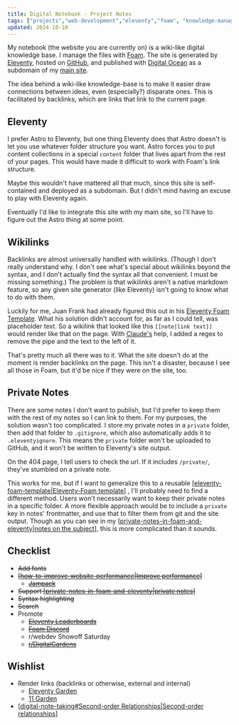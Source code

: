 ```yaml
---
title: Digital Notebook - Project Notes
tags: ["projects","web-development","eleventy","foam", "knowledge-management"]
updated: 2024-10-10
---
```


My notebook (the website you are currently on) is a wiki-like digital knowledge base. I manage the files with [Foam](https://foambubble.github.io). The site is generated by [Eleventy](https://www.11ty.dev/), hosted on [GitHub](https://github.com/seldstein/notebook/tree/main), and published with [Digital Ocean](https://www.digitalocean.com) as a subdomain of my [main site](https://samfeldstein.xyz).

The idea behind a wiki-like knowledge-base is to make it easier draw connections between ideas, even (especially?) disparate ones. This is facilitated by backlinks, which are links that link to the current page.

## Eleventy

I prefer Astro to Eleventy, but one thing Eleventy does that Astro doesn't is let you use whatever folder structure you want. Astro forces you to put content collections in a special `content` folder that lives apart from the rest of your pages. This would have made it difficult to work with Foam's link structure.

Maybe this wouldn't have mattered all that much, since this site is self-contained and deployed as a subdomain. But I didn't mind having an excuse to play with Eleventy again.

Eventually I'd like to integrate this site with my main site, so I'll have to figure out the Astro thing at some point.

## Wikilinks

Backlinks are almost universally handled with wikilinks. (Though I don't really understand why. I don't see what's special about wikilinks beyond the syntax, and I don't actually find the syntax all that convenient. I must be missing something.) The problem is that wikilinks aren't a native markdown feature, so any given site generator (like Eleventy) isn't going to know what to do with them.

Luckily for me, Juan Frank had already figured this out in his [Eleventy Foam Template](https://github.com/juanfrank77/foam-eleventy-template). What his solution didn't account for, as far as I could tell, was placeholder text. So a wikilink that looked like this `[[note|link text]]` would render like that on the page. With [Claude's](https://claude.ai) help, I added a regex to remove the pipe and the text to the left of it.

That's pretty much all there was to it. What the site doesn't do at the moment is render backlinks on the page. This isn't a disaster, because I see all those in Foam, but it'd be nice if they were on the site, too.

## Private Notes

There are some notes I don't want to publish, but I'd prefer to keep them with the rest of my notes so I can link to them. For my purposes, the solution wasn't too complicated. I store my private notes in a `private` folder, then add that folder to `.gitignore`, which also automatically adds it to `.eleventyignore`. This means the `private` folder won't be uploaded to GitHub, and it won't be written to Eleventy's site output.

On the 404 page, I tell users to check the url. If it includes `/private/`, they've stumbled on a private note.

This works for me, but if I want to generalize this to a reusable [[eleventy-foam-template|Eleventy-Foam template]] , I'll probably need to find a different method. Users won't necessarily want to keep their private notes in a specific folder. A more flexible approach would be to include a `private` key in notes' frontmatter, and use that to filter them from git and the site output. Though as you can see in my [[private-notes-in-foam-and-eleventy|notes on the subject]], this is more complicated than it sounds.

## Checklist

- ~~Add fonts~~
- ~~[[how-to-improve-website-performance|Improve performance]]~~
  - ~~[Jampack](https://jampack.divriots.com)~~
- ~~Support [[private-notes-in-foam-and-eleventy|private notes]]~~
- ~~Syntax highlighting~~
- ~~Search~~
- Promote
  - ~~[Eleventy Leaderboards](https://www.11ty.dev/speedlify/)~~
  - ~~[Foam Discord](https://discord.com/channels/729975036148056075/729976283613626408)~~
  - r/webdev Showoff Saturday
  - ~~[r/DigitalGardens](https://www.reddit.com/r/DigitalGardens/)~~

## Wishlist

- Render links (backlinks or otherwise, external and internal)
  - [Eleventy Garden](https://eleventy-garden.netlify.app)
  - [11 Garden](https://github.com/binnyva/11-garden/)
- [[digital-note-taking#Second-order Relationships|Second-order relationships]]

[//begin]: # "Autogenerated link references for markdown compatibility"
[eleventy-foam-template|Eleventy-Foam template]: eleventy-foam-template "Eleventy-Foam Template"
[private-notes-in-foam-and-eleventy|notes on the subject]: private-notes-in-foam-and-eleventy "Private Notes in Foam and Eleventy"
[how-to-improve-website-performance|Improve performance]: how-to-improve-website-performance "How to Improve Website Performance"
[private-notes-in-foam-and-eleventy|private notes]: private-notes-in-foam-and-eleventy "Private Notes in Foam and Eleventy"
[digital-note-taking#Second-order Relationships|Second-order relationships]: digital-note-taking "Digital Note-Taking"
[//end]: # "Autogenerated link references"